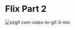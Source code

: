 # Flix Part 2 

![ezgif com-video-to-gif-3-min](https://user-images.githubusercontent.com/42979064/108484269-dd308380-72c5-11eb-8574-844241ed9b95.gif)

